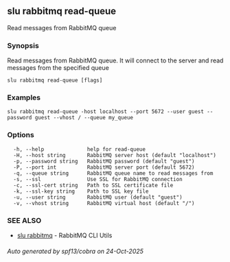 ## slu rabbitmq read-queue

Read messages from RabbitMQ queue

### Synopsis

Read messages from RabbitMQ queue. It will connect to the server and read messages from the specified queue

```
slu rabbitmq read-queue [flags]
```

### Examples

```
slu rabbitmq read-queue -host localhost --port 5672 --user guest --password guest --vhost / --queue my_queue
```

### Options

```
  -h, --help              help for read-queue
  -H, --host string       RabbitMQ server host (default "localhost")
  -p, --password string   RabbitMQ password (default "guest")
  -P, --port int          RabbitMQ server port (default 5672)
  -q, --queue string      RabbitMQ queue name to read messages from
  -s, --ssl               Use SSL for RabbitMQ connection
  -c, --ssl-cert string   Path to SSL certificate file
  -k, --ssl-key string    Path to SSL key file
  -u, --user string       RabbitMQ user (default "guest")
  -v, --vhost string      RabbitMQ virtual host (default "/")
```

### SEE ALSO

* [slu rabbitmq](slu_rabbitmq.md)	 - RabbitMQ CLI Utils

###### Auto generated by spf13/cobra on 24-Oct-2025
